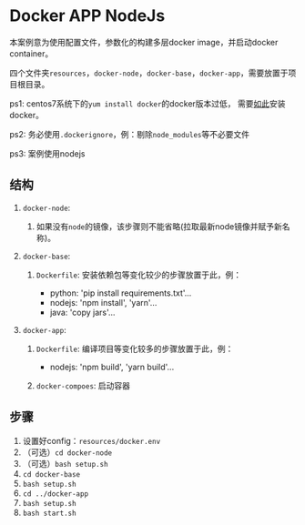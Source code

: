 # Docker APP NodeJs

本案例意为使用配置文件，参数化的构建多层docker image，并启动docker container。

四个文件夹`resources`，`docker-node`，`docker-base`，`docker-app`，需要放置于项目根目录。

ps1: centos7系统下的`yum install docker`的docker版本过低，
需要[如此](https://docs.docker.com/install/linux/docker-ce/centos/)安装docker。

ps2: 务必使用`.dockerignore`，例：剔除`node_modules`等不必要文件

ps3: 案例使用nodejs

## 结构

1. `docker-node`:

    1. 如果没有`node`的镜像，该步骤则不能省略(拉取最新node镜像并赋予新名称)。
    
1. `docker-base`:

    1. `Dockerfile`: 安装依赖包等变化较少的步骤放置于此，例：
        
        - python: 'pip install requirements.txt'... 
        - nodejs: 'npm install', 'yarn'...
        - java: 'copy jars'...

2. `docker-app`:

    1. `Dockerfile`: 编译项目等变化较多的步骤放置于此，例：
        
        - nodejs: 'npm build', 'yarn build'...
        
    2. `docker-compoes`: 启动容器
    
## 步骤

1. 设置好config：`resources/docker.env`
2. （可选）`cd docker-node`
3. （可选）`bash setup.sh`
4. `cd docker-base`
5. `bash setup.sh`
6. `cd ../docker-app`
7. `bash setup.sh`
8. `bash start.sh`
